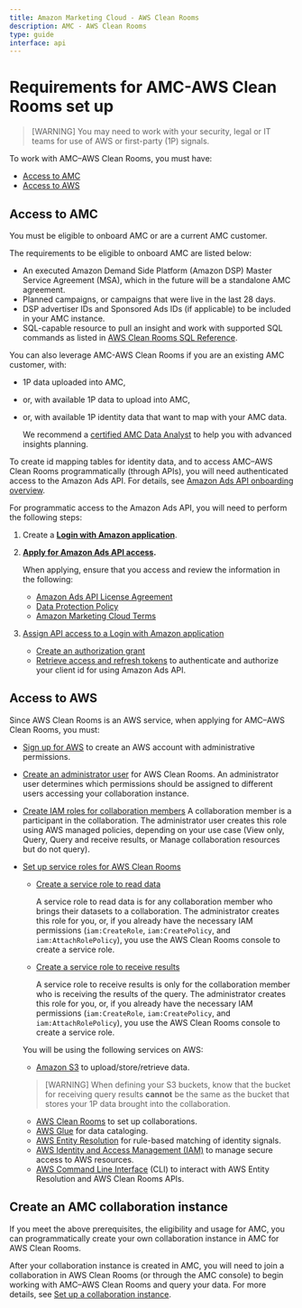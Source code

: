 ```yaml
---
title: Amazon Marketing Cloud - AWS Clean Rooms
description: AMC - AWS Clean Rooms
type: guide
interface: api
---
```

# Requirements for AMC-AWS Clean Rooms set up

> [WARNING] You may need to work with your security, legal or IT teams for use of AWS or first-party (1P) signals.

To work with AMC–AWS Clean Rooms, you must have:

- [Access to AMC](#access-to-amc)
- [Access to AWS](#access-to-aws)

## Access to AMC

You must be eligible to onboard AMC or are a current AMC customer.

The requirements to be eligible to onboard AMC are listed below:

- An executed Amazon Demand Side Platform (Amazon DSP) Master Service Agreement (MSA), which in the future will be a standalone AMC agreement.
- Planned campaigns, or campaigns that were live in the last 28 days.
- DSP advertiser IDs and Sponsored Ads IDs (if applicable) to be included in your AMC instance.
- SQL-capable resource to pull an insight and work with supported SQL commands as listed in [AWS Clean Rooms SQL Reference](https://docs.aws.amazon.com/clean-rooms/latest/sql-reference/index.html).

You can also leverage AMC-AWS Clean Rooms if you are an existing AMC customer, with:

- 1P data uploaded into AMC,
- or, with available 1P data to upload into AMC,
- or, with available 1P identity data that want to map with your AMC data.

  We recommend a [certified AMC Data Analyst](https://learningconsole.amazonadvertising.com/student/collection/8532/path/77501) to help you with advanced insights planning.

To create id mapping tables for identity data, and to access AMC–AWS Clean Rooms programmatically (through APIs), you will need authenticated access to the Amazon Ads API. For details, see [Amazon Ads API onboarding overview](guides/onboarding/overview).

For programmatic access to the Amazon Ads API, you will need to perform the following steps:

1. Create a **[Login with Amazon application](guides/onboarding/create-lwa-app)**.
2. **[Apply for Amazon Ads API access](guides/onboarding/apply-for-access#next-steps).**

   When applying, ensure that you access and review the information in the following:

   - [Amazon Ads API License Agreement](https://advertising.amazon.com/API/docs/license-agreement)
   - [Data Protection Policy](https://advertising.amazon.com/API/docs/policy/en_US)
   - [Amazon Marketing Cloud Terms](https://advertising.amazon.com/marketing-cloud/terms)
3. [Assign API access to a Login with Amazon application](guides/onboarding/assign-api-access)

   - [Create an authorization grant](guides/get-started/create-authorization-grant)
   - [Retrieve access and refresh tokens](guides/get-started/retrieve-access-token) to authenticate and authorize your client id for using Amazon Ads API.

## Access to AWS

Since AWS Clean Rooms is an AWS service, when applying for AMC–AWS Clean Rooms, you must:

- [Sign up for AWS](https://signin.aws.amazon.com/signup?request_type=register) to create an AWS account with administrative permissions.
- [Create an administrator user](https://docs.aws.amazon.com/clean-rooms/latest/userguide/setting-up-roles.html#setting-up-create-iam-user) for AWS Clean Rooms.
  An administrator user determines which permissions should be assigned to different users accessing your collaboration instance.
- [Create IAM roles for collaboration members](https://docs.aws.amazon.com/clean-rooms/latest/userguide/setting-up-roles.html#create-role-DP)
  A collaboration member is a participant in the collaboration. The administrator user creates this role using AWS managed policies, depending on your use case (View only, Query, Query and receive results, or Manage collaboration resources but do not query).
- [Set up service roles for AWS Clean Rooms](https://docs.aws.amazon.com/clean-rooms/latest/userguide/setting-up-roles.html#create-role-DP)

  - [Create a service role to read data](https://docs.aws.amazon.com/clean-rooms/latest/userguide/setting-up-roles.html#create-service-role-procedure)

    A service role to read data is for any collaboration member who brings their datasets to a collaboration. The administrator creates this role for you, or, if you already have the necessary IAM permissions (`iam:CreateRole`, `iam:CreatePolicy`, and `iam:AttachRolePolicy`), you use the AWS Clean Rooms console to create a service role.
  - [Create a service role to receive results](https://docs.aws.amazon.com/clean-rooms/latest/userguide/setting-up-roles.html#create-role-write-results)

    A service role to receive results is only for the collaboration member who is receiving the results of the query. The administrator creates this role for you, or, if you already have the necessary IAM permissions (`iam:CreateRole`, `iam:CreatePolicy`, and `iam:AttachRolePolicy`), you use the AWS Clean Rooms console to create a service role.

  You will be using the following services on AWS:

  - [Amazon S3](https://docs.aws.amazon.com/AmazonS3/latest/userguide/Welcome.html) to upload/store/retrieve data.

  > [WARNING] When defining your S3 buckets, know that the bucket for receiving query results **cannot** be the same as the bucket that stores your 1P data brought into the collaboration.
  >

  - [AWS Clean Rooms](https://docs.aws.amazon.com/clean-rooms/latest/userguide/what-is.html) to set up collaborations.
  - [AWS Glue](https://docs.aws.amazon.com/glue/latest/dg/what-is-glue.html) for data cataloging.
  - [AWS Entity Resolution](https://docs.aws.amazon.com/entityresolution/latest/userguide/what-is-service.html) for rule-based matching of identity signals.
  - [AWS Identity and Access Management (IAM)](https://docs.aws.amazon.com/IAM/latest/UserGuide/introduction.html) to manage secure access to AWS resources.
  - [AWS Command Line Interface](https://docs.aws.amazon.com/cli/latest/userguide/cli-chap-welcome.html) (CLI) to interact with AWS Entity Resolution and AWS Clean Rooms APIs.

## Create an AMC collaboration instance

If you meet the above prerequisites, the eligibility and usage for AMC, you can programmatically create your own  collaboration instance in AMC for AWS Clean Rooms.

After your collaboration instance is created in AMC, you will need to join a collaboration in AWS Clean Rooms (or through the AMC console) to begin working with AMC–AWS Clean Rooms and query your data. For more details, see [Set up a collaboration instance](guides/amazon-marketing-cloud/acr/4_setup_collab).
